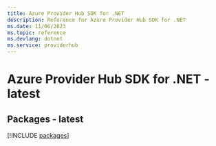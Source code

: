 ```yaml
---
title: Azure Provider Hub SDK for .NET
description: Reference for Azure Provider Hub SDK for .NET
ms.date: 11/06/2023
ms.topic: reference
ms.devlang: dotnet
ms.service: providerhub
---
```

# Azure Provider Hub SDK for .NET - latest
## Packages - latest
[!INCLUDE [packages](provider-hub-index.md)]